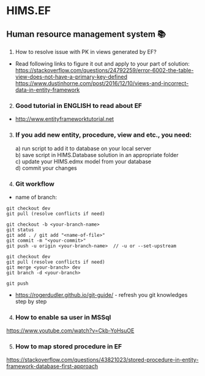 # HIMS.EF 
## Human resource management system  :books:

1) How to resolve issue with PK in views generated by EF?
- Read following links to figure it out and apply to your part of solution:
https://stackoverflow.com/questions/24792259/error-6002-the-table-view-does-not-have-a-primary-key-defined
https://www.dustinhorne.com/post/2016/12/10/views-and-incorrect-data-in-entity-framework

2) ### Good tutorial in ENGLISH to read about EF
- http://www.entityframeworktutorial.net

3) ### If you add new entity, procedure, view and etc., you need: 	<br/>
	a) run script to add it to database on your local server <br/>
	b) save script in HIMS.Database solution in an appropriate folder 
	<br/>
	c) update your HIMS.edmx model from your database 
	<br/>
	d) commit your changes

4) ### Git workflow
- name of branch: <your-name><feature>
```
git checkout dev
git pull (resolve conflicts if need)
	
git checkout -b <your-branch-name>
git status
git add . / git add "<name-of-file>"
git commit -m "<your-commit>"
git push -u origin <your-branch-name>  // -u or --set-upstream
	
git checkout dev
git pull (resolve conflicts if need)
git merge <your-branch> dev
git branch -d <your-branch>
	
git push
```
- https://rogerdudler.github.io/git-guide/ - refresh you git knowledges step by step

4) ### How to enable sa user in MSSql
https://www.youtube.com/watch?v=Ckb-YoHsuOE

5) ### How to map stored procedure in EF
https://stackoverflow.com/questions/43821023/stored-procedure-in-entity-framework-database-first-approach
